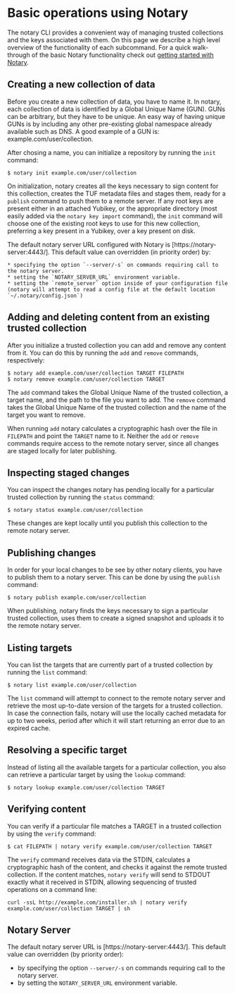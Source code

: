 <!--[metadata]>
+++
title = "Basic Operations"
description = "Basic operations using Notary"
keywords = ["docker, notary, trust, image, signing, repository, cli"]
[menu.main]
parent="mn_notary"
+++
<![end-metadata]-->

# Basic operations using Notary

The notary CLI provides a convenient way of managing trusted collections and the keys associated with them. On this page we describe a high level overview of the functionality of each subcommand. For a quick walk-through of the basic Notary functionality check out [getting started with Notary](gettingstarted.md).

## Creating a new collection of data

Before you create a new collection of data, you have to name it. In notary, each collection of data is identified by a Global Unique Name (GUN). GUNs can be arbitrary, but they have to be unique. An easy way of having unique GUNs is by including any other pre-existing global namespace already available such as DNS. A good example of a GUN is: example.com/user/collection.

After chosing a name, you can initialize a repository by running the `init` command:

```
$ notary init example.com/user/collection
```

On initialization, notary creates all the keys necessary to sign content for this collection, creates the TUF metadata files and stages them, ready for a `publish` command to push them to a remote server. If any root keys are present either in an attached Yubikey, or the appropriate directory (most easily added via the `notary key import` command), the `init` command will choose one of the existing root keys to use for this new collection, preferring a key present in a Yubikey, over a key present on disk. 

The default notary server URL configured with Notary is [https://notary-server:4443/]. This default value can overridden (in priority order) by:

	* specifying the option `--server/-s` on commands requiring call to the notary server.
	* setting the `NOTARY_SERVER_URL` environment variable.
	* setting the `remote_server` option inside of your configuration file (notary will attempt to read a config file at the default location `~/.notary/config.json`)

## Adding and deleting content from an existing trusted collection

After you initialize a trusted collection you can add and remove any content from it. You can do this by running the `add` and `remove` commands, respectively:

```
$ notary add example.com/user/collection TARGET FILEPATH
$ notary remove example.com/user/collection TARGET
```

The `add` command takes the Global Unique Name of the trusted collection, a target name, and the path to the file you want to add.
The `remove` command takes the Global Unique Name of the trusted collection and the name of the target you want to remove.

When running `add` notary calculates a cryptographic hash over the file in `FILEPATH` and point the `TARGET` name to it. Neither the `add` or `remove` commands require access to the remote notary server, since all changes are staged locally for later publishing.

## Inspecting staged changes

You can inspect the changes notary has pending locally for a particular trusted collection by running the `status` command:

```
$ notary status example.com/user/collection
```

These changes are kept locally until you publish this collection to the remote notary server.

## Publishing changes

In order for your local changes to be see by other notary clients, you have to publish them to a notary server. This can be done by using the `publish` command:

```
$ notary publish example.com/user/collection
```

When publishing, notary finds the keys necessary to sign a particular trusted collection, uses them to create a signed snapshot and uploads it to the remote notary server.

## Listing targets

You can list the targets that are currently part of a trusted collection by running the `list` command:

```
$ notary list example.com/user/collection
```

The `list` command will attempt to connect to the remote notary server and retrieve the most up-to-date version of the targets for a trusted collection. In case the connection fails, notary will use the locally cached metadata for up to two weeks, period after which it will start returning an error due to an expired cache.


## Resolving a specific target

Instead of listing all the available targets for a particular collection, you also can retrieve a particular target by using the `lookup` command:

```
$ notary lookup example.com/user/collection TARGET
```

## Verifying content

You can verify if a particular file matches a TARGET in a trusted collection by using the `verify` command:

```
$ cat FILEPATH | notary verify example.com/user/collection TARGET
```

The `verify` command receives data via the STDIN, calculates a cryptographic hash of the content, and checks it against the remote trusted collection. If the content matches, `notary verify` will send to STDOUT exactly what it received in STDIN, allowing sequencing of trusted operations on a command line:

```
curl -ssL http://example.com/installer.sh | notary verify example.com/user/collection TARGET | sh
```

## Notary Server

The default notary server URL is [https://notary-server:4443/]. This default value can overridden (by priority order):

- by specifying the option `--server/-s` on commands requiring call to the notary server.
- by setting the `NOTARY_SERVER_URL` environment variable.
